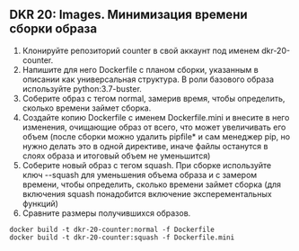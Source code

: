 ## DKR 20: Images. Минимизация времени сборки образа

1. Клонируйте репозиторий counter в свой аккаунт под именем dkr-20-counter.
2. Напишите для него Dockerfile с планом сборки, указанным в описании как универсальная структура. В роли базового образа используйте python:3.7-buster.
3. Соберите образ с тегом normal, замерив время, чтобы определить, сколько времени займет сборка.
4. Создайте копию Dockerfile с именем Dockerfile.mini и внесите в него изменения, очищающие образ от всего, что может увеличивать его объем (после сборки можно удалить pipfile* и сам менеджер pip, но нужно делать это в одной директиве, иначе файлы останутся в слоях образа и итоговый объем не уменьшится)
5. Соберите новый образ с тегом squash. При сборке используйте ключ --squash для уменьшения объема образа и с замером времени, чтобы определить, сколько времени займет сборка (для включения squash понадобится включение эксперементальных функций)
6. Сравните размеры получившихся образов.

```
docker build -t dkr-20-counter:normal -f Dockerfile
docker build -t dkr-20-counter:squash -f Dockerfile.mini
```
